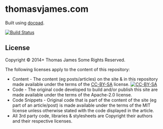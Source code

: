 # thomasvjames.com

Built using [docpad](http://docpad.org/).

[![Build Status](https://travis-ci.org/tvjames/www-thomasvjames-com.png)](https://travis-ci.org/tvjames/www-thomasvjames-com)

## License
Copyright &copy; 2014+ Thomas James Some Rights Reserved.

The following licenses apply to the content of this repository:

* Content - The content (eg posts/articles) on the site & in this repository made available under the terms of the  [CC-BY-SA](http://creativecommons.org/licenses/by-sa/3.0/) license.  [![CC-BY-SA](http://i.creativecommons.org/l/by-sa/3.0/80x15.png)](http://creativecommons.org/licenses/by-sa/3.0/)
* Code - The original code developed to build and/or publish this site are made available under the terms of the Apache-2.0 license.
* Code Snippets - Original code that is part of the content of the site (eg part of an article/post) is made available under the terms of the MIT license unless otherwise stated with the code displayed in the article.
* All 3rd party code, libraries & stylesheets are Copyright their authors and their respective licenses.

